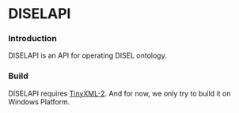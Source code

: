 # DISELAPI

### Introduction

DISELAPI is an API for operating DISEL ontology. 

### Build

DISELAPI requires [TinyXML-2](http://leethomason.github.io/tinyxml2/). And for now, we only try to build it on Windows Platform.
